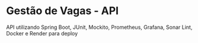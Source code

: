 # Gestão de Vagas - API

API utilizando Spring Boot, JUnit, Mockito, Prometheus, Grafana, Sonar Lint, Docker e Render para deploy


